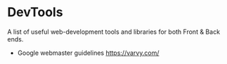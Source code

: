 # DevTools
A list of useful web-development tools and libraries for both Front &amp; Back ends.

* Google webmaster guidelines https://varvy.com/
